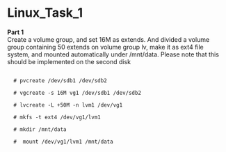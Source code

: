 # Linux_Task_1
**Part 1** <br>
Create a volume group, and set 16M as extends. And divided a volume group containing 50 extends on
volume group lv, make it as ext4 file system, and mounted automatically under /mnt/data. Please
note that this should be implemented on the second disk <br>

<code>
  # pvcreate /dev/sdb1 /dev/sdb2 <br>
  # vgcreate -s 16M vg1 /dev/sdb1 /dev/sdb2 <br>
  # lvcreate -L +50M -n lvm1 /dev/vg1 <br>
  # mkfs -t ext4 /dev/vg1/lvm1 <br>
  # mkdir /mnt/data <br>
  #  mount /dev/vg1/lvm1 /mnt/data <br>
</code>
